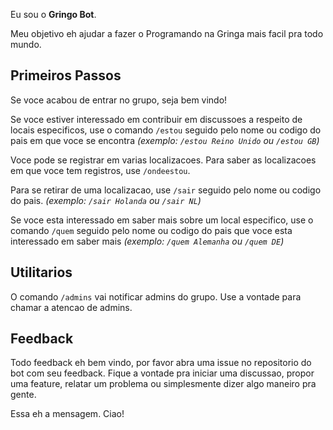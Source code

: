 Eu sou o **Gringo Bot**.

Meu objetivo eh ajudar a fazer o Programando na Gringa mais facil pra todo mundo.

## Primeiros Passos

Se voce acabou de entrar no grupo, seja bem vindo!

Se voce estiver interessado em contribuir em discussoes a respeito de locais especificos,
use o comando `/estou` seguido pelo nome ou codigo do pais em que voce se encontra _(exemplo: `/estou Reino Unido` ou `/estou GB`)_

Voce pode se registrar em varias localizacoes. Para saber as localizacoes em que voce tem registros, use `/ondeestou`.

Para se retirar de uma localizacao, use `/sair` seguido pelo nome ou codigo do pais. _(exemplo: `/sair Holanda` ou `/sair NL`)_

Se voce esta interessado em saber mais sobre um local especifico, use o comando `/quem` seguido pelo nome ou codigo do pais que voce esta interessado em saber mais _(exemplo: `/quem Alemanha` ou `/quem DE`)_

## Utilitarios

O comando `/admins` vai notificar admins do grupo. Use a vontade para chamar a atencao de admins.

## Feedback

Todo feedback eh bem vindo, por favor abra uma issue no repositorio do bot com seu feedback. Fique a vontade pra iniciar uma discussao, propor uma feature, relatar um problema ou simplesmente dizer algo maneiro pra gente.

Essa eh a mensagem. Ciao!
